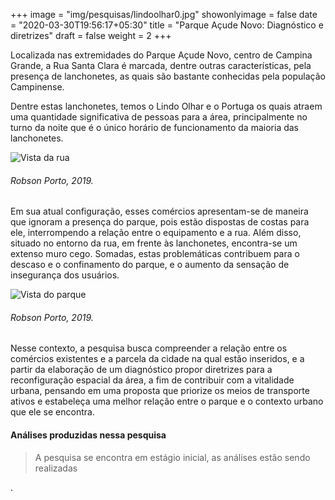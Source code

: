 +++
image = "img/pesquisas/lindoolhar0.jpg"
showonlyimage = false
date = "2020-03-30T19:56:17+05:30"
title = "Parque Açude Novo: Diagnóstico e diretrizes"
draft = false
weight = 2
+++

Localizada nas extremidades do Parque Açude Novo, centro de Campina Grande, a
Rua Santa Clara é marcada, dentre outras características, pela presença de lanchonetes,
as quais são bastante conhecidas pela população Campinense.
<!--more-->

Dentre estas lanchonetes,
temos o Lindo Olhar e o Portuga os quais atraem uma quantidade significativa de pessoas
para a área, principalmente no turno da noite que é o único horário de funcionamento da
maioria das lanchonetes.

![Vista da rua](../../img/pesquisas/lindoolhar1.jpg)
###### Robson Porto, 2019.

 Em sua atual configuração, esses comércios apresentam-se de maneira que
 ignoram a presença do parque, pois estão dispostas de costas para ele, interrompendo a
 relação entre o equipamento e a rua. Além disso, situado no entorno da rua, em frente às
 lanchonetes, encontra-se um extenso muro cego. Somadas, estas problemáticas
 contribuem para o descaso e o confinamento do parque, e o aumento da sensação de
 insegurança dos usuários.

![Vista do parque](../../img/pesquisas/lindoolhar2.jpg)
###### Robson Porto, 2019.

Nesse contexto, a pesquisa busca compreender a relação entre os comércios
existentes e a parcela da cidade na qual estão inseridos, e a partir da elaboração de um
diagnóstico propor diretrizes para a reconfiguração espacial da área, a fim de contribuir com
a vitalidade urbana, pensando em uma proposta que priorize os meios de transporte ativos
e estabeleça uma melhor relação entre o parque e o contexto urbano que ele se encontra.

#### Análises produzidas nessa pesquisa

>A pesquisa se encontra em estágio inicial, as análises estão sendo realizadas

.
